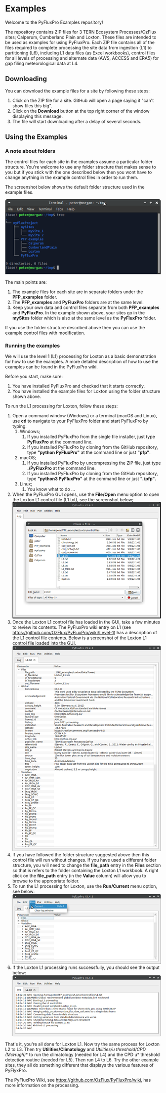 # Examples
Welcome to the PyFluxPro Examples repository!

The repository contains ZIP files for 3 TERN Ecosystem Processes/OzFlux sites; Calperum, Cumberland Plain and Loxton.  These files are intended to be used as examples for using PyFluxPro.  Each ZIP file contains all of the files required to complete processing the site data from ingestion (L1) to partitioning (L6), including L1 data files (as Excel workbooks), control files for all levels of processing and alternate data (AWS, ACCESS and ERA5) for gap filing meteorological data at L4.

## Downloading

You can download the example files for a site by following these steps:

1. Click on the ZIP file for a site.  GitHub will open a page saying it "can't show files this big".
2. Click on the **Download** button at the top right corner of the window displaying this message.
3. The file will start downloading after a delay of several seconds.

## Using the Examples

### A note about folders

The control files for each site in the examples assume a particular folder structure.  You're welcome to use any folder structure that makes sense to you but if you stick with the one described below then you wont have to change anything in the example control files in order to run them.

The screenshot below shows the default folder structure used in the example files.

![](folder_structure.png)

The main points are:

1. The example files for each site are in separate folders under the **PFP_examples** folder.
2. The **PFP_examples** and **PyFluxPro** folders are at the same level.
3. Keep your own data and control files separate from both **PFP_examples** and **PyFluxPro**.  In the example shown above, your sites go in the **mySites** folder which is also at the same level as the **PyFluxPro** folder.

If you use the folder structure described above then you can use the example control files with modification.

### Running the examples

We will use the level 1 (L1) processing for Loxton as a basic demonstration for how to use the examples.  A more detailed description of how to use the examples can be found in the PyFluxPro wiki.

Before you start, make sure:

1. You have installed PyFluxPro and checked that it starts correctly.
2. You have installed the example files for Loxton using the folder structure shown above.

To run the L1 processing for Loxton, follow these steps:

1. Open a command window (Windows) or a terminal (macOS and Linux), use **cd** to navigate to your PyFluxPro folder and start PyFluxPro by typing:
   1. Windows;
      1. If you installed PyFluxPro from the single file installer, just type **PyFluxPro** at the command line.
      2. If you installed PyFluxPro by cloning from the GitHub repository, type **"python PyFluxPro"** at the command line or just **"pfp"**.
   2. macOS;
      1. If you installed PyFluxPro by uncompressing the ZIP file, just type **./PyFluxPro** at the command line.
      2. If you installed PyFluxPro by cloning from the GitHub repository, type **"python3 PyFluxPro"** at the command line or just **"./pfp"**.
   3. Linux;
      1. You know what to do ...
2. When the PyFluxPro GUI opens, use the **File/Open** menu option to open the Loxton L1 control file (L1.txt), see the screenshot below;
   ![](file_open_loxton_l1.png)
3. Once the Loxton L1 control file has loaded in the GUI, take a few minutes to review its contents.  The PyFluxPro wiki entry on L1 (see https://github.com/OzFlux/PyFluxPro/wiki/Level-1) has a description of the L1 control file contents.  Below is a screenshot of the Loxton L1 control file loaded into the GUI.
   ![](loxton_l1_open_in_gui.png)
4. If you have followed the folder structure suggested above then this control file will run without changes.  If you have used a different folder structure, you will need to change the **file_path** entry in the **Files** section so that is refers to the folder containing the Loxton L1 workbook.  A right click on the **file_path** entry (in the **Value** column) will allow you to browse to the appropriate folder.
5. To run the L1 processing for Loxton, use the **Run/Current** menu option, see below:
   ![](loxton_l1_run_current.png)
6. If the Loxton L1 processing runs successfully, you should see the output below:
   ![](loxton_l1_run_output.png)

That's it, you're all done for Loxton L1.  Now try the same process for Loxton L2 to L3.  Then try **Utilities/Climatology** and **Utilities/u* threshold/CPD (McHugh)** to run the climatology (needed for L4) and the CPD u* threshold detection routine (needed for L5).  Then run L4 to L6.  Try the other example sites, they all do something different that displays the various features of PyFlyxPro.

The PyFluxPro Wiki, see https://github.com/OzFlux/PyFluxPro/wiki, has more information on the processing.
